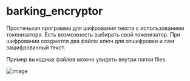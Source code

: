 # barking_encryptor
Простенькая программа для шифрования текста с использованием токенизатора. Есть возможность выбирать свой токенизатор. При шифровании создаются два файла: ключ для отшифровки и сам зашифрованный текст.

Пример выходных файлов можно увидеть внутри папки files.

![image](https://github.com/user-attachments/assets/9342e3f2-1cb8-47b1-918a-bc1cdd730846)
